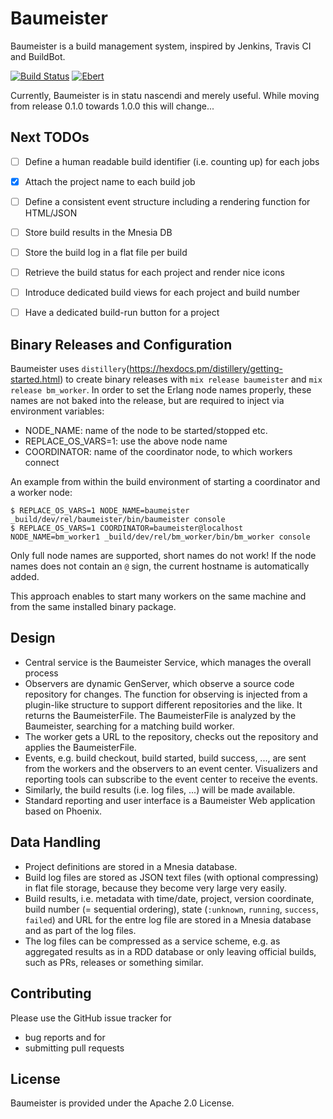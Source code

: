 # Baumeister

Baumeister is a build management system, inspired by Jenkins, Travis CI and BuildBot.

[![Build Status](https://travis-ci.org/alfert/baumeister.svg?branch=master)](https://travis-ci.org/alfert/baumeister)
[![Ebert](https://ebertapp.io/github/alfert/baumeister.svg)](https://ebertapp.io/github/alfert/baumeister)

Currently, Baumeister is in statu nascendi and merely useful. While moving
from release 0.1.0 towards 1.0.0 this will change...

## Next TODOs
* [ ] Define a human readable build identifier (i.e. counting up) for each jobs
* [x] Attach the project name to each build job
* [ ] Define a consistent event structure including a rendering function for HTML/JSON
* [ ] Store build results in the Mnesia DB
* [ ] Store the build log in a flat file per build
* [ ] Retrieve the build status for each project and render nice icons
* [ ] Introduce dedicated build views for each project and build number
* [ ] Have a dedicated build-run button for a project


## Binary Releases and Configuration

Baumeister uses `distillery`(https://hexdocs.pm/distillery/getting-started.html)
to create binary releases with `mix release baumeister` and `mix release bm_worker`.
In order to set the Erlang node names properly, these names are not baked into
the release, but are required to inject via environment variables:

* NODE_NAME: name of the node to be started/stopped etc.
* REPLACE_OS_VARS=1: use the above node name
* COORDINATOR: name of the coordinator node, to which workers connect

An example from within the build environment of starting a coordinator and a
worker node:

    $ REPLACE_OS_VARS=1 NODE_NAME=baumeister _build/dev/rel/baumeister/bin/baumeister console
    $ REPLACE_OS_VARS=1 COORDINATOR=baumeister@localhost NODE_NAME=bm_worker1 _build/dev/rel/bm_worker/bin/bm_worker console

Only full node names are supported, short names do not work! If the node names
does not contain an `@` sign, the current hostname is automatically added.

This approach enables to start many workers on the same machine and from the
same installed binary package.

## Design

* Central service is the Baumeister Service, which manages the overall process
* Observers are dynamic GenServer, which observe a source code repository for
  changes. The function for observing is injected from a plugin-like structure
  to support different repositories and the like. It returns the BaumeisterFile.
  The BaumeisterFile is analyzed by the Baumeister, searching for a
  matching build worker.
* The worker gets a URL to the repository, checks out the repository and
  applies the BaumeisterFile.
* Events, e.g. build checkout, build started, build success, ..., are sent from
  the workers and the observers to an event center. Visualizers and
  reporting tools can subscribe to the event center to receive the
  events.
* Similarly, the build results (i.e. log files, ...) will be made available.
* Standard reporting and user interface is a Baumeister Web application based on
  Phoenix.

## Data Handling

* Project definitions are stored in a Mnesia database.
* Build log files are stored as JSON text files (with optional compressing) in
  flat file storage, because they become very large very easily.
* Build results, i.e. metadata with time/date, project, version coordinate,
  build number (= sequential ordering), state (`:unknown`, `running`, `success`,
  `failed`) and URL for the entre log file are stored in a Mnesia database
  and as part of the log files.
* The log files can be compressed as a service scheme, e.g. as aggregated results
  as in a RDD database or only leaving official builds, such as PRs, releases
  or something similar.

## Contributing

Please use the GitHub issue tracker for

* bug reports and for
* submitting pull requests

## License

Baumeister is provided under the Apache 2.0 License.
